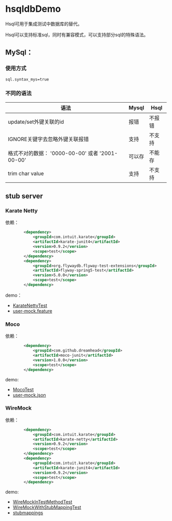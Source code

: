 # hsqldbDemo

Hsql可用于集成测试中数据库的替代。

Hsql可以支持标准sql，同时有兼容模式，可以支持部分sql的特殊语法。

## MySql：
### 使用方式
```bash
sql.syntax_mys=true
```
### 不同的语法
|  语法   | Mysql  | Hsql |
|  ----  | ----  | ----  |
| update/set外键关联的id  | 报错 | 不报错 |
| IGNORE关键字去忽略外键关联报错  | 支持 | 不支持|
| 格式不对的数据： '0000-00-00' 或者 '2001-00-00'  |可以存 | 不能存 |
| trim char value | 支持 | 不支持 |

## stub server
### Karate Netty
依赖：
```xml
        <dependency>
            <groupId>com.intuit.karate</groupId>
            <artifactId>karate-junit4</artifactId>
            <version>0.9.2</version>
            <scope>test</scope>
        </dependency>
        <dependency>
            <groupId>org.flywaydb.flyway-test-extensions</groupId>
            <artifactId>flyway-spring5-test</artifactId>
            <version>5.0.0</version>
            <scope>test</scope>
        </dependency>
```
demo：
* [KarateNettyTest](https://github.com/huleTW/hsqldbDemo/blob/master/src/test/java/com/hule/springboot/flyway/flywaytest/KarateNettyTest.java)
* [user-mock.feature](https://github.com/huleTW/hsqldbDemo/blob/master/src/test/resources/user-mock.feature)


### Moco
依赖：
```xml
        <dependency>
            <groupId>com.github.dreamhead</groupId>
            <artifactId>moco-junit</artifactId>
            <version>1.0.0</version>
            <scope>test</scope>
        </dependency>
```
demo: 
* [MocoTest](https://github.com/huleTW/hsqldbDemo/blob/master/src/test/java/com/hule/springboot/flyway/flywaytest/MocoTest.java)
* [user-mock.json](https://github.com/huleTW/hsqldbDemo/blob/master/src/test/resources/user-mock.json)
### WireMock
依赖：
```xml
        <dependency>
            <groupId>com.intuit.karate</groupId>
            <artifactId>karate-netty</artifactId>
            <version>0.9.2</version>
            <scope>test</scope>
        </dependency>
        <dependency>
            <groupId>com.intuit.karate</groupId>
            <artifactId>karate-junit4</artifactId>
            <version>0.9.2</version>
            <scope>test</scope>
        </dependency>
```
demo: 
* [WireMockInTestMethodTest](https://github.com/huleTW/hsqldbDemo/blob/master/src/test/java/com/hule/springboot/flyway/flywaytest/WireMockInTestMethodTest.java)
* [WireMockWithStubMappingTest](https://github.com/huleTW/hsqldbDemo/blob/master/src/test/java/com/hule/springboot/flyway/flywaytest/WireMockWithStubMappingTest.java)
* [stubmappings](https://github.com/huleTW/hsqldbDemo/tree/master/src/test/resources/stubmappings)
